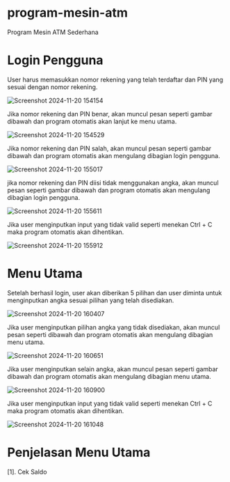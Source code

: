 # program-mesin-atm
Program Mesin ATM Sederhana

# Login Pengguna
User harus memasukkan nomor rekening yang telah terdaftar dan PIN yang sesuai dengan nomor rekening.

![Screenshot 2024-11-20 154154](https://github.com/user-attachments/assets/e1b6cb91-0646-44c9-8dbe-84f0b64c2bf1)

Jika nomor rekening dan PIN benar, akan muncul pesan seperti gambar dibawah dan program otomatis akan lanjut ke menu utama.

![Screenshot 2024-11-20 154529](https://github.com/user-attachments/assets/8a354404-3ecf-4d26-85db-4a8e3916ea1d)

Jika nomor rekening dan PIN salah, akan muncul pesan seperti gambar dibawah dan program otomatis akan mengulang dibagian login pengguna.

![Screenshot 2024-11-20 155017](https://github.com/user-attachments/assets/a4f234fc-3fae-491b-8119-a5b3ac284ca9)

jika nomor rekening dan PIN diisi tidak menggunakan angka, akan muncul pesan seperti gambar dibawah dan program otomatis akan mengulang dibagian login pengguna.

![Screenshot 2024-11-20 155611](https://github.com/user-attachments/assets/fd741d1d-2154-44f5-a851-4de457ab9308)

Jika user menginputkan input yang tidak valid seperti menekan Ctrl + C maka program otomatis akan dihentikan.

![Screenshot 2024-11-20 155912](https://github.com/user-attachments/assets/0a2181b3-0654-4a78-880e-42d44c1b7b97)

# Menu Utama
Setelah berhasil login, user akan diberikan 5 pilihan dan user diminta untuk menginputkan angka sesuai pilihan yang telah disediakan.

![Screenshot 2024-11-20 160407](https://github.com/user-attachments/assets/007a2665-42b2-468b-898c-d81a26b55a33)

Jika user menginputkan pilihan angka yang tidak disediakan, akan muncul pesan seperti dibawah dan program otomatis akan mengulang dibagian menu utama.

![Screenshot 2024-11-20 160651](https://github.com/user-attachments/assets/a56f7bc7-bbbb-47e7-88e7-21b5a763ae35)

Jika user menginputkan selain angka, akan muncul pesan seperti gambar dibawah dan program otomatis akan mengulang dibagian menu utama.

![Screenshot 2024-11-20 160900](https://github.com/user-attachments/assets/f9edecf1-122e-4f82-bf53-bff63b541a6b)

Jika user menginputkan input yang tidak valid seperti menekan Ctrl + C maka program otomatis akan dihentikan.

![Screenshot 2024-11-20 161048](https://github.com/user-attachments/assets/eb814906-8abf-46dc-84ed-579077d33e2d)

# Penjelasan Menu Utama
[1]. Cek Saldo

